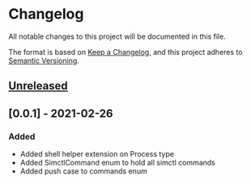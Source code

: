 # Changelog
All notable changes to this project will be documented in this file.

The format is based on [Keep a Changelog](https://keepachangelog.com/en/1.0.0/),
and this project adheres to [Semantic Versioning](https://semver.org/spec/v2.0.0.html).

## [Unreleased]

## [0.0.1] - 2021-02-26

### Added
- Added shell helper extension on Process type
- Added SimctlCommand enum to hold all simctl commands
- Added push case to commands enum

[Unreleased]: https://github.com/pol-piella/XCRunner/compare/master...v0.0.1

